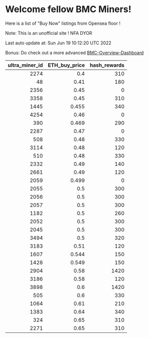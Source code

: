 # Welcome fellow BMC Miners!
Here is a list of "Buy Now" listings from Opensea floor !

Note: This is an unofficial site ! NFA DYOR

Last auto update at: Sun Jun 19 10:12:20 UTC 2022

Bonus: Do check out a more advanced [BMC-Overview-Dashboard](https://dune.com/defifunk/BMC-Overview-Dashboard)


|   ultra_miner_id |   ETH_buy_price |   hash_rewards |
|-----------------:|----------------:|---------------:|
|             2274 |           0.4   |            310 |
|               48 |           0.41  |            180 |
|             2356 |           0.45  |              0 |
|             3358 |           0.45  |            310 |
|             1445 |           0.455 |            340 |
|             4254 |           0.46  |              0 |
|              390 |           0.469 |            290 |
|             2287 |           0.47  |              0 |
|              508 |           0.48  |            330 |
|             3114 |           0.48  |            120 |
|              510 |           0.48  |            330 |
|             2332 |           0.49  |            140 |
|             2661 |           0.49  |            120 |
|             2059 |           0.499 |              0 |
|             2055 |           0.5   |            300 |
|             2056 |           0.5   |            300 |
|             2057 |           0.5   |            300 |
|             1182 |           0.5   |            260 |
|             2052 |           0.5   |            300 |
|             2045 |           0.5   |            300 |
|             3494 |           0.5   |            320 |
|             3183 |           0.51  |            120 |
|             1607 |           0.544 |            150 |
|             1428 |           0.549 |            150 |
|             2904 |           0.58  |           1420 |
|             3186 |           0.58  |            120 |
|             3898 |           0.6   |           1420 |
|              505 |           0.6   |            330 |
|             1064 |           0.61  |            210 |
|             1383 |           0.64  |            340 |
|              324 |           0.65  |            310 |
|             2271 |           0.65  |            310 |